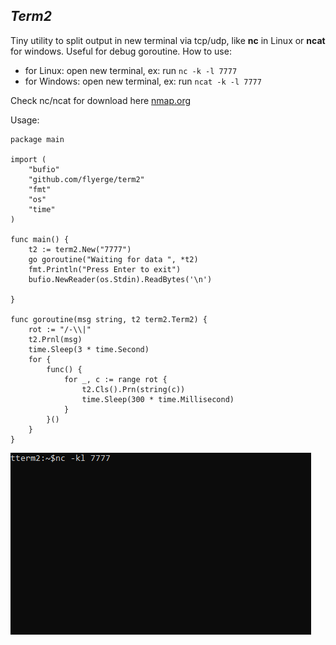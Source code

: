 ## _Term2_

Tiny utility to split output in new terminal via tcp/udp, like **nc** in Linux or **ncat** for windows. Useful for debug goroutine.
How to use:
 - for Linux: open new terminal, ex: run `nc -k -l 7777` 
 - for Windows: open new terminal, ex: run `ncat -k -l 7777`

Check nc/ncat for download here [nmap.org](https://nmap.org/download.html)

Usage:
```
package main

import (
	"bufio"
	"github.com/flyerge/term2"
	"fmt"
	"os"
	"time"
)

func main() {
	t2 := term2.New("7777")
	go goroutine("Waiting for data ", *t2)
	fmt.Println("Press Enter to exit")
	bufio.NewReader(os.Stdin).ReadBytes('\n')

}

func goroutine(msg string, t2 term2.Term2) {
	rot := "/-\\|"
	t2.Prnl(msg)
	time.Sleep(3 * time.Second)
	for {
		func() {
			for _, c := range rot {
				t2.Cls().Prn(string(c))
				time.Sleep(300 * time.Millisecond)
			}
		}()
	}
}
```

![tterm2](tterm2.gif)

